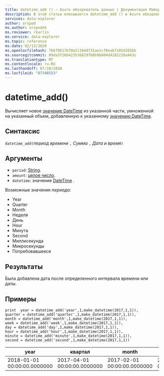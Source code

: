 ```yaml
---
title: datetime_add () — Azure обозреватель данных | Документация Майкрософт
description: В этой статье описывается datetime_add () в Azure обозреватель данных.
services: data-explorer
author: orspod
ms.author: orspodek
ms.reviewer: rkarlin
ms.service: data-explorer
ms.topic: reference
ms.date: 02/13/2020
ms.openlocfilehash: 766f0617b70e21194d731ae1cf8eabf1014265bb
ms.sourcegitcommit: 09da3f26b4235368297b8b9b604d4282228a443c
ms.translationtype: MT
ms.contentlocale: ru-RU
ms.lasthandoff: 07/28/2020
ms.locfileid: "87348553"
---
```

# <a name="datetime_add"></a>datetime_add()

Вычисляет новое [значение DateTime](./scalar-data-types/datetime.md) из указанной части, умноженной на указанный объем, добавленную к указанному [значению DateTime](./scalar-data-types/datetime.md).

## <a name="syntax"></a>Синтаксис

`datetime_add(`*период времени* `,` *Сумма* `,` *Дата и время*`)`

## <a name="arguments"></a>Аргументы

* `period`: [String](./scalar-data-types/string.md). 
* `amount`: [целое число](./scalar-data-types/int.md).
* `datetime`: значение [DateTime](./scalar-data-types/datetime.md) .

Возможные значения *периода*: 
- Year
- Quarter
- Month
- Неделя
- День
- Hour
- Минута
- Second
- Миллисекунда
- Микросекунды
- Потребовавшееся

## <a name="returns"></a>Результаты

Была добавлена дата после определенного интервала времени или даты.

## <a name="examples"></a>Примеры

```kusto
print  year = datetime_add('year',1,make_datetime(2017,1,1)),
quarter = datetime_add('quarter',1,make_datetime(2017,1,1)),
month = datetime_add('month',1,make_datetime(2017,1,1)),
week = datetime_add('week',1,make_datetime(2017,1,1)),
day = datetime_add('day',1,make_datetime(2017,1,1)),
hour = datetime_add('hour',1,make_datetime(2017,1,1)),
minute = datetime_add('minute',1,make_datetime(2017,1,1)),
second = datetime_add('second',1,make_datetime(2017,1,1))

```

|year|квартал|month|week|day|hour|minute|second|
|---|---|---|---|---|---|---|---|
|2018-01-01 00:00:00.0000000|2017-04-01 00:00:00.0000000|2017-02-01 00:00:00.0000000|2017-01-08 00:00:00.0000000|2017-01-02 00:00:00.0000000|2017-01-01 01:00:00.0000000|2017-01-01 00:01:00.0000000|2017-01-01 00:00:01.0000000|







